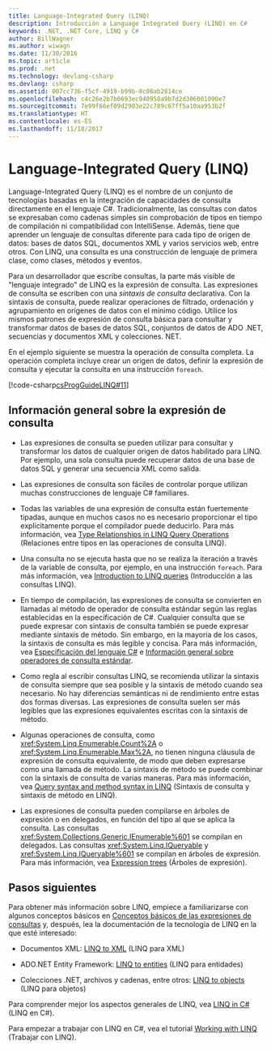 ```yaml
---
title: Language-Integrated Query (LINQ)
description: Introducción a Language Integrated Query (LINQ) en C#
keywords: .NET, .NET Core, LINQ y C#
author: BillWagner
ms.author: wiwagn
ms.date: 11/30/2016
ms.topic: article
ms.prod: .net
ms.technology: devlang-csharp
ms.devlang: csharp
ms.assetid: 007cc736-f5cf-4919-b99b-0c00ab2814ce
ms.openlocfilehash: c4c26e2b7b0693ec940958a9b7d2d306001090e7
ms.sourcegitcommit: 7e99f66ef09d2903e22c789c67ff5a10aa953b2f
ms.translationtype: HT
ms.contentlocale: es-ES
ms.lasthandoff: 11/18/2017
---
```

# <a name="language-integrated-query-linq"></a>Language-Integrated Query (LINQ)

Language-Integrated Query (LINQ) es el nombre de un conjunto de tecnologías basadas en la integración de capacidades de consulta directamente en el lenguaje C#. Tradicionalmente, las consultas con datos se expresaban como cadenas simples sin comprobación de tipos en tiempo de compilación ni compatibilidad con IntelliSense. Además, tiene que aprender un lenguaje de consultas diferente para cada tipo de origen de datos: bases de datos SQL, documentos XML y varios servicios web, entre otros. Con LINQ, una consulta es una construcción de lenguaje de primera clase, como clases, métodos y eventos.

Para un desarrollador que escribe consultas, la parte más visible de "lenguaje integrado" de LINQ es la expresión de consulta. Las expresiones de consulta se escriben con una *sintaxis de consulta* declarativa. Con la sintaxis de consulta, puede realizar operaciones de filtrado, ordenación y agrupamiento en orígenes de datos con el mínimo código. Utilice los mismos patrones de expresión de consulta básica para consultar y transformar datos de bases de datos SQL, conjuntos de datos de ADO .NET, secuencias y documentos XML y colecciones. NET.

En el ejemplo siguiente se muestra la operación de consulta completa. La operación completa incluye crear un origen de datos, definir la expresión de consulta y ejecutar la consulta en una instrucción `foreach`.

[!code-csharp[csProgGuideLINQ#11](../../../samples/snippets/csharp/concepts/linq/index_1.cs)]

## <a name="query-expression-overview"></a>Información general sobre la expresión de consulta

-   Las expresiones de consulta se pueden utilizar para consultar y transformar los datos de cualquier origen de datos habilitado para LINQ. Por ejemplo, una sola consulta puede recuperar datos de una base de datos SQL y generar una secuencia XML como salida.  
  
-   Las expresiones de consulta son fáciles de controlar porque utilizan muchas construcciones de lenguaje C# familiares.  
  
-   Todas las variables de una expresión de consulta están fuertemente tipadas, aunque en muchos casos no es necesario proporcionar el tipo explícitamente porque el compilador puede deducirlo. Para más información, vea [Type Relationships in LINQ Query Operations](../programming-guide/concepts/linq/type-relationships-in-linq-query-operations.md) (Relaciones entre tipos en las operaciones de consulta LINQ).  
  
-   Una consulta no se ejecuta hasta que no se realiza la iteración a través de la variable de consulta, por ejemplo, en una instrucción `foreach`. Para más información, vea [Introduction to LINQ queries](../programming-guide/concepts/linq/introduction-to-linq-queries.md) (Introducción a las consultas LINQ).  
  
-   En tiempo de compilación, las expresiones de consulta se convierten en llamadas al método de operador de consulta estándar según las reglas establecidas en la especificación de C#. Cualquier consulta que se puede expresar con sintaxis de consulta también se puede expresar mediante sintaxis de método. Sin embargo, en la mayoría de los casos, la sintaxis de consulta es más legible y concisa. Para más información, vea [Especificación del lenguaje C#](../language-reference/language-specification/index.md) e [Información general sobre operadores de consulta estándar](../programming-guide/concepts/linq/standard-query-operators-overview.md).  
  
-   Como regla al escribir consultas LINQ, se recomienda utilizar la sintaxis de consulta siempre que sea posible y la sintaxis de método cuando sea necesario. No hay diferencias semánticas ni de rendimiento entre estas dos formas diversas. Las expresiones de consulta suelen ser más legibles que las expresiones equivalentes escritas con la sintaxis de método.  
  
-   Algunas operaciones de consulta, como <xref:System.Linq.Enumerable.Count%2A> o <xref:System.Linq.Enumerable.Max%2A>, no tienen ninguna cláusula de expresión de consulta equivalente, de modo que deben expresarse como una llamada de método. La sintaxis de método se puede combinar con la sintaxis de consulta de varias maneras. Para más información, vea [Query syntax and method syntax in LINQ](../programming-guide/concepts/linq/query-syntax-and-method-syntax-in-linq.md) (Sintaxis de consulta y sintaxis de método en LINQ).  
  
-   Las expresiones de consulta pueden compilarse en árboles de expresión o en delegados, en función del tipo al que se aplica la consulta. Las consultas <xref:System.Collections.Generic.IEnumerable%601> se compilan en delegados. Las consultas <xref:System.Linq.IQueryable> y <xref:System.Linq.IQueryable%601> se compilan en árboles de expresión. Para más información, vea [Expression trees](../expression-trees.md) (Árboles de expresión).  

## <a name="next-steps"></a>Pasos siguientes

Para obtener más información sobre LINQ, empiece a familiarizarse con algunos conceptos básicos en [Conceptos básicos de las expresiones de consultas](query-expression-basics.md) y, después, lea la documentación de la tecnología de LINQ en la que esté interesado:   
-   Documentos XML: [LINQ to XML](../programming-guide/concepts/linq/linq-to-xml.md) (LINQ para XML)  
  
-   ADO.NET Entity Framework: [LINQ to entities](../../framework/data/adonet/ef/language-reference/linq-to-entities.md) (LINQ para entidades)  
  
-   Colecciones .NET, archivos y cadenas, entre otros: [LINQ to objects](../programming-guide/concepts/linq/linq-to-objects.md) (LINQ para objetos)

Para comprender mejor los aspectos generales de LINQ, vea [LINQ in C#](linq-in-csharp.md) (LINQ en C#).

Para empezar a trabajar con LINQ en C#, vea el tutorial [Working with LINQ](../tutorials/working-with-linq.md) (Trabajar con LINQ).


